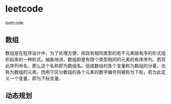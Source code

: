 # leetcode
leetcode

## 数组
数组是在程序设计中，为了处理方便，把具有相同类型的若干元素按有序的形式组织起来的一种形式。抽象地讲，数组即是有限个类型相同的元素的有序序列。若将此序列命名，那么这个名称即为数组名。组成数组的各个变量称为数组的分量，也称为数组的元素。而用于区分数组的各个元素的数字编号则被称为下标，若为此定义一个变量，即为下标变量。

## 动态规划
